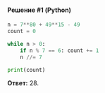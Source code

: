 #### Решение #1 (Python)
```python
n = 7**80 + 49**15 - 49
count = 0

while n > 0:
	if n % 7 == 6: count += 1
	n //= 7

print(count)
```
**Ответ:** 28.
